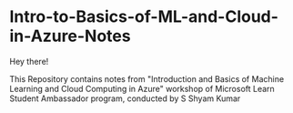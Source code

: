 # Intro-to-Basics-of-ML-and-Cloud-in-Azure-Notes

Hey there!

This Repository contains notes from "Introduction and Basics of Machine Learning and Cloud Computing in Azure" workshop of Microsoft Learn Student Ambassador program, conducted by S Shyam Kumar

